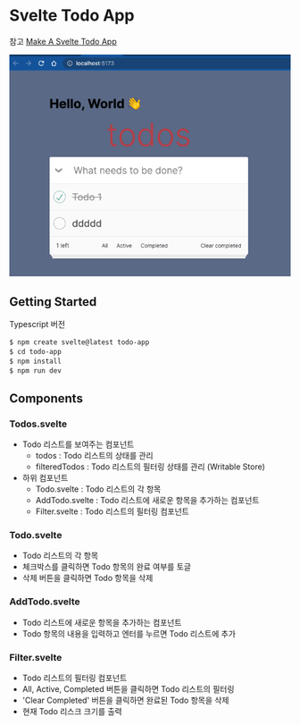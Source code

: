 # Svelte Todo App

참고 [Make A Svelte Todo App](https://joyofcode.xyz/svelte-todo-app)

![svelte-todo-app](/static/svelte-todo-app-crunch.png)

## Getting Started

Typescript 버전

```bash
$ npm create svelte@latest todo-app
$ cd todo-app
$ npm install
$ npm run dev
```

## Components

### Todos.svelte

- Todo 리스트를 보여주는 컴포넌트
  - todos : Todo 리스트의 상태를 관리
  - filteredTodos : Todo 리스트의 필터링 상태를 관리 (Writable Store)
- 하위 컴포넌트
  - Todo.svelte : Todo 리스트의 각 항목
  - AddTodo.svelte : Todo 리스트에 새로운 항목을 추가하는 컴포넌트
  - Filter.svelte : Todo 리스트의 필터링 컴포넌트

### Todo.svelte

- Todo 리스트의 각 항목
- 체크박스를 클릭하면 Todo 항목의 완료 여부를 토글
- 삭제 버튼을 클릭하면 Todo 항목을 삭제

### AddTodo.svelte

- Todo 리스트에 새로운 항목을 추가하는 컴포넌트
- Todo 항목의 내용을 입력하고 엔터를 누르면 Todo 리스트에 추가

### Filter.svelte

- Todo 리스트의 필터링 컴포넌트
- All, Active, Completed 버튼을 클릭하면 Todo 리스트의 필터링
- 'Clear Completed' 버튼을 클릭하면 완료된 Todo 항목을 삭제
- 현재 Todo 리스크 크기를 출력
